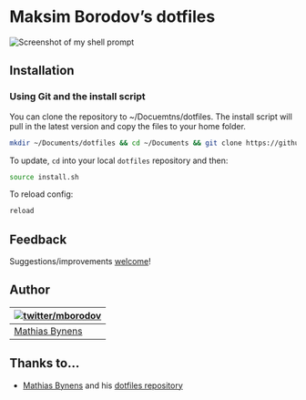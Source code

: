 # Maksim Borodov’s dotfiles

![Screenshot of my shell prompt](http://i.imgur.com/o3yM8ZV.jpg)

## Installation

### Using Git and the install script

You can clone the repository to ~/Docuemtns/dotfiles. The install script will pull in the latest version and copy the files to your home folder.

```bash
mkdir ~/Documents/dotfiles && cd ~/Documents && git clone https://github.com/mborodov/dotfiles.git && cd dotfiles && source install.sh
```

To update, `cd` into your local `dotfiles` repository and then:

```bash
source install.sh
```

To reload config:

```bash
reload
```

## Feedback

Suggestions/improvements
[welcome](https://github.com/mborodov/dotfiles/issues)!

## Author

| [![twitter/mborodov](https://gravatar.com/userimage/39256140/6c301ec8a6e16dffdf13383a55b016e4.jpg)](http://twitter.com/mborodov "Follow @mborodov on Twitter") |
|---|
| [Mathias Bynens](https://mathiasbynens.be/) |

## Thanks to…

* [Mathias Bynens](https://mathiasbynens.be/) and his [dotfiles repository](https://github.com/mathiasbynens/dotfiles)